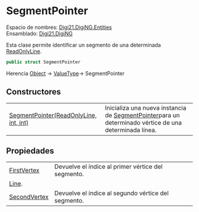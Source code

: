 # SegmentPointer

Espacio de nombres: [Digi21.DigiNG.Entities](/digi3d-net/programacion/.net/referencia/digi21.diging/digi21.diging.entities/)  
Ensamblado: [Digi21.DigiNG](/digi3d-net/programacion/.net/referencia/digi21.diging.plugin/digi21.diging/)

Esta clase permite identificar un segmento de una determinada [ReadOnlyLine](/digi3d-net/programacion/.net/referencia/digi21.diging/digi21.diging.entities/clases/readonlyline/).

```csharp
public struct SegmentPointer
```

Herencia [Object](https://docs.microsoft.com/en-us/dotnet/api/system.object?view=net-5.0) → [ValueType](https://docs.microsoft.com/en-us/dotnet/api/system.valuetype?view=net-5.0)→ SegmentPointer

## Constructores

|  |  |
| :--- | :--- |
| [SegmentPointer\(ReadOnlyLine, int, int\)](constructores.md) | Inicializa una nueva instancia de [SegmentPointer](./)para un determinado vértice de una determinada línea. |

## Propiedades

|  |  |
| :--- | :--- |
| [FirstVertex](/digi3d-net/programacion/.net/referencia/digi21.diging/digi21.diging.entities/clases/segmentpointer/propiedades/firstvertex.md) | Devuelve el índice al primer vértice del segmento. |
| [Line](/digi3d-net/programacion/.net/referencia/digi21.diging/digi21.diging.entities/clases/vertexpointer/propiedades/line.md). |
| [SecondVertex](/digi3d-net/programacion/.net/referencia/digi21.diging/digi21.diging.entities/clases/segmentpointer/propiedades/secondvertex.md) | Devuelve el índice al segundo vértice del segmento. |

